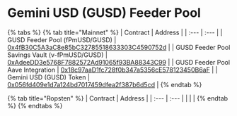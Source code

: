 # Gemini USD \(GUSD\) Feeder Pool

{% tabs %}
{% tab title="Mainnet" %}
| Contract | Address |
| :--- | :--- |
| GUSD Feeder Pool \(fPmUSD/GUSD\) | [0x4fB30C5A3aC8e85bC32785518633303C4590752d](https://etherscan.io/address/0x4fB30C5A3aC8e85bC32785518633303C4590752d) |
| GUSD Feeder Pool Savings Vault \(v-fPmUSD/GUSD\) | [0xAdeeDD3e5768F7882572Ad91065f93BA88343C99](https://etherscan.io/address/0xAdeeDD3e5768F7882572Ad91065f93BA88343C99) |
| GUSD Feeder Pool Aave Integration | [0x18c97aaD1fc728f0b347a5356cE578123450B6aF](https://etherscan.io/address/0x18c97aaD1fc728f0b347a5356cE578123450B6aF) |
| Gemini USD \(GUSD\) Token | [0x056fd409e1d7a124bd7017459dfea2f387b6d5cd](https://etherscan.io/token/0x056fd409e1d7a124bd7017459dfea2f387b6d5cd) |
{% endtab %}

{% tab title="Ropsten" %}
| Contract | Address |
| :--- | :--- |
|  |  |
{% endtab %}
{% endtabs %}

